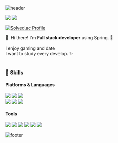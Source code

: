 ![header](https://capsule-render.vercel.app/api?type=slice&color=30A9DE&height=170&section=header&text=My%20profile();&fontColor=090707&fontAlignX=45&fontAlignY=65&fontSize=100)
<p>
  <a href="https://kilhyeonjun.github.io/" target="_blank"><img src="https://img.shields.io/badge/Blog-DD0B78?style=flat-square&logo=GitHub%20Sponsors&logoColor=white"/></a>
  <a href="mailto:kboxstar@gmail.com" target="_blank"><img src="https://img.shields.io/badge/kboxstar@gmail.com-EA4335?style=flat-square&logo=Gmail&logoColor=white"/></a>
 
[![Solved.ac Profile](http://mazassumnida.wtf/api/v2/generate_badge?boj=kboxstar)](https://solved.ac/kboxstar/)
<p>
  👋&nbsp; Hi there! I'm <b>Full stack developer</b> using Spring. 🚀<br/>
  <br/>
  I enjoy gaming and date<br/>
  I want to study every develop. ✨ <br/><br/>
</p>

### 💪 Skills
#### Platforms & Languages
<p>
  <img src="https://img.shields.io/badge/Java-007396?style=flat-square&logo=Java&logoColor=white"/>
  <img src="https://img.shields.io/badge/JavaScript-F7DF1E?style=flat-square&logo=JavaScript&logoColor=white"/>
  <img src="https://img.shields.io/badge/Python-3776AB?style=flat-square&logo=Python&logoColor=white"/>
  <br>
  <img src="https://img.shields.io/badge/Spring Boot-6DB33F?style=flat-square&logo=Spring Boot&logoColor=white"/>
  <img src="https://img.shields.io/badge/Django-092E20?style=flat-square&logo=Django&logoColor=white"/>
  <img src="https://img.shields.io/badge/Android-3DDC84?style=flat-square&logo=Android&logoColor=white"/>
</p>

#### Tools
<p>
  <img src="https://img.shields.io/badge/Git-F05032?style=flat-square&logo=Git&logoColor=white"/>
  <img src="https://img.shields.io/badge/Eclipse IDE-2C2255.svg?&style=flat-square&logo=Eclipse IDE&logoColor=white"/>
  <img src="https://img.shields.io/badge/IntelliJ IDEA-000000.svg?&style=flat-square&logo=IntelliJ IDEA&logoColor=white"/>
  <img src="https://img.shields.io/badge/WebStorm-000000.svg?&style=flat-square&logo=WebStorm&logoColor=white"/>
  <img src="https://img.shields.io/badge/Visual Studio Code-007ACC.svg?&style=flat-square&logo=Visual Studio Code&logoColor=white"/>
  <img src="https://img.shields.io/badge/Android Studio-3DDC84.svg?&style=flat-square&logo=Android Studio&logoColor=white"/>
</p>

![footer](https://capsule-render.vercel.app/api?type=slice&color=EFDC05&height=100&section=footer)
